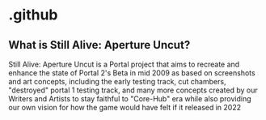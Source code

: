 # .github
## What is Still Alive: Aperture Uncut?
Still Alive: Aperture Uncut is a Portal project that aims to recreate and enhance the state of Portal 2's Beta in mid 2009 as based on screenshots and art concepts, including the early testing track, cut chambers, "destroyed" portal 1 testing track, and many more concepts created by our Writers and Artists to stay faithful to "Core-Hub" era while also providing our own vision for how the game would have felt if it released in 2022
